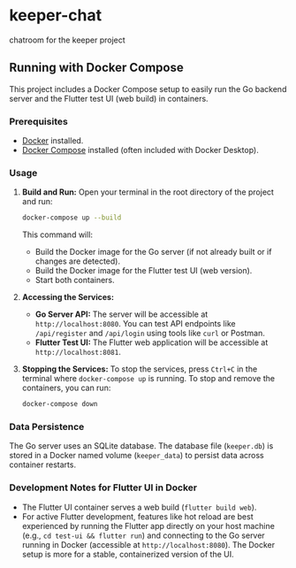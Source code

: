 # keeper-chat
chatroom for the keeper project

## Running with Docker Compose

This project includes a Docker Compose setup to easily run the Go backend server and the Flutter test UI (web build) in containers.

### Prerequisites

-   [Docker](https://docs.docker.com/get-docker/) installed.
-   [Docker Compose](https://docs.docker.com/compose/install/) installed (often included with Docker Desktop).

### Usage

1.  **Build and Run:**
    Open your terminal in the root directory of the project and run:
    ```bash
    docker-compose up --build
    ```
    This command will:
    -   Build the Docker image for the Go server (if not already built or if changes are detected).
    -   Build the Docker image for the Flutter test UI (web version).
    -   Start both containers.

2.  **Accessing the Services:**
    -   **Go Server API:** The server will be accessible at `http://localhost:8080`. You can test API endpoints like `/api/register` and `/api/login` using tools like `curl` or Postman.
    -   **Flutter Test UI:** The Flutter web application will be accessible at `http://localhost:8081`.

3.  **Stopping the Services:**
    To stop the services, press `Ctrl+C` in the terminal where `docker-compose up` is running.
    To stop and remove the containers, you can run:
    ```bash
    docker-compose down
    ```

### Data Persistence

The Go server uses an SQLite database. The database file (`keeper.db`) is stored in a Docker named volume (`keeper_data`) to persist data across container restarts.

### Development Notes for Flutter UI in Docker

-   The Flutter UI container serves a web build (`flutter build web`).
-   For active Flutter development, features like hot reload are best experienced by running the Flutter app directly on your host machine (e.g., `cd test-ui && flutter run`) and connecting to the Go server running in Docker (accessible at `http://localhost:8080`). The Docker setup is more for a stable, containerized version of the UI.
